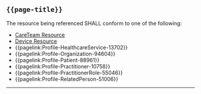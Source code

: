 ## <code>{{page-title}}</code>
	
The resource being referenced SHALL conform to one of the following:
- <a href="https://hl7.org/fhir/R4/CareTeam.html">CareTeam Resource</a>
- <a href="https://hl7.org/fhir/R4/Device.html">Device Resource</a>
- {{pagelink:Profile-HealthcareService-13702}}
- {{pagelink:Profile-Organization-94604}}
- {{pagelink:Profile-Patient-88961}}
- {{pagelink:Profile-Practitioner-10758}}
- {{pagelink:Profile-PractitionerRole-55046}}
- {{pagelink:Profile-RelatedPerson-51006}}

---